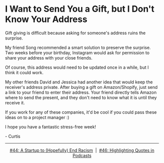 # I Want to Send You a Gift, but I Don't Know Your Address

Gift giving is difficult because asking for someone's address ruins the surprise.

My friend Song recommended a smart solution to preserve the surprise. Two weeks before your birthday, Instagram would ask for permission to share your address with your close friends.

Of course, this address would need to be updated once in a while, but I think it could work.

My other friends David and Jessica had another idea that would keep the receiver's address private. After buying a gift on Amazon/Shopify, just send a link to your friend to enter their address. Your friend directly tells Amazon where to send the present, and they don't need to know what it is until they receive it.

If you work for any of these companies, it'd be cool if you could pass these ideas on to a project manager :)

I hope you have a fantastic stress-free week!

\- Curtis

<!--START OF FOOTER-->
<hr style="margin-top:9px;height:1px;border: 0;background-image: linear-gradient(to right, rgba(0, 0, 0, 0.0), rgba(0, 0, 0, 0.5),rgba(0, 0, 0, 0.0));">
<!--START OF ISSUE NAVIGATION LINKS-->
<p align="center"><a href='044_a_startup_to_hopefully_end_racism.md'>#44: A Startup to (Hopefully) End Racism</a>&nbsp;&nbsp;|&nbsp;&nbsp;<a href='046_highlighting_quotes_in_podcasts.md'>#46: Highlighting Quotes in Podcasts</a></p>
<!--START OF ISSUE NAVIGATION LINKS-->
<!--END OF FOOTER-->
